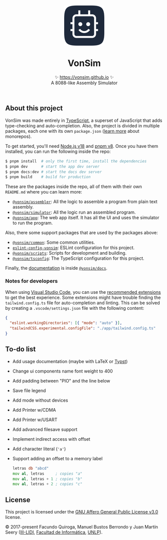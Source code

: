 <p align="center">
  <img src="app/public/favicon.svg" height="128px" align="center" alt="VonSim logo" />
  <h1 align="center">VonSim</h1>
  <p align="center">
    ✨ <a href="https://vonsim.github.io">https://vonsim.github.io</a> ✨
    <br/>
    A 8088-like Assembly Simulator
  </p>
</p>

<br/>

## About this project

VonSim was made entirely in [TypeScript](https://www.typescriptlang.org/), a superset of JavaScript that adds type-checking and auto-completion. Also, the project is divided in multiple packages, each one with its own `package.json` ([learn more](https://turbo.build/repo/docs/core-concepts/monorepos) about monorepos).

To get started, you'll need [Node.js v18](https://nodejs.org/) and [pnpm v8](https://pnpm.io). Once you have them installed, you can run the following inside the repo:

```bash
$ pnpm install  # only the first time, install the dependencies
$ pnpm dev      # start the app dev server
$ pnpm docs:dev # start the docs dev server
$ pnpm build    # build for production
```

These are the packages inside the repo, all of them with their own `README.md` where you can learn more:

- [`@vonsim/assembler`](./packages/assembler/): All the logic to assemble a program from plain text assembly.
- [`@vonsim/simulator`](./packages/simulator/): All the logic run an assembled program.
- [`@vonsim/app`](./app/): The web app itself. It has all the UI and uses the simulator to run the program.

Also, there some support packages that are used by the packages above:

- [`@vonsim/common`](./packages/common/): Some common utilities.
- [`eslint-config-vonsim`](./packages/eslint-config-vonsim/): ESLint configuration for this project.
- [`@vonsim/scripts`](./packages/scripts/): Scripts for development and building.
- [`@vonsim/tsconfig`](./packages/tsconfig/): The TypeScript configuration for this project.

Finally, the [documentation](https://vonsim.github.io/docs/) is inside [`@vonsim/docs`](./docs/).

### Notes for developers

When using [Visual Studio Code](https://code.visualstudio.com/), you can use the [recommended extensions](./.vscode/extensions.json) to get the best experience. Some extensions might have trouble finding the `tailwind.config.ts` file for auto-completion and linting. This can be solved by creating a `.vscode/settings.json` file with the following content:

```json
{
  "eslint.workingDirectories": [{ "mode": "auto" }],
  "tailwindCSS.experimental.configFile": "./app/tailwind.config.ts"
}
```

## To-do list

- Add usage documentation (maybe with LaTeX or [Typst](https://typst.app/))
- Change ui components name font weight to 400
- Add padding between "PIO" and the line below
- Save file legend
- Add mode without devices
- Add Printer w/CDMA
- Add Printer w/USART
- Add advanced filesave support
- Implement indirect access with offset
- Add character literal (`'a'`)
- Support adding an offset to a memory label

  ```asm
  letras db "abcd"
  mov al, letras     ; copies "a"
  mov al, letras + 1 ; copies "b"
  mov al, letras + 2 ; copies "c"
  ```

## License

This project is licensed under the [ GNU Affero General Public License v3.0](./LICENSE) license.

&copy; 2017-present Facundo Quiroga, Manuel Bustos Berrondo y Juan Martín Seery ([III-LIDI](https://weblidi.info.unlp.edu.ar/), [Facultad de Informática](https://info.unlp.edu.ar/), [UNLP](https://unlp.edu.ar/)).
